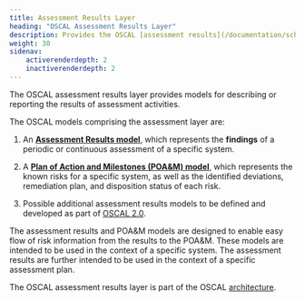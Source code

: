 ```yaml
---
title: Assessment Results Layer
heading: "OSCAL Assessment Results Layer"
description: Provides the OSCAL [assessment results](/documentation/schema/assessment-results-layer/assessment-results/) and the [plan of action and milestones](/documentation/schema/assessment-results-layer/poam/) models, which represent assessment result information.
weight: 30
sidenav:
    activerenderdepth: 2
    inactiverenderdepth: 2
---
```


The OSCAL assessment results layer provides models for describing or reporting the results of assessment activities.

The OSCAL models comprising the assessment layer are:

1. An **[Assessment Results model](assessment-results/)**, which represents the __findings__ of a periodic or continuous assessment of a specific system.

1. A **[Plan of Action and Milestones (POA&M) model](poam/)**, which represents the known risks for a specific system, as well as the identified deviations, remediation plan, and disposition status of each risk.

1. Possible additional assessment results models to be defined and developed as part of [OSCAL 2.0](https://github.com/usnistgov/OSCAL/milestones). 

The assessment results and POA&M models are designed to enable easy flow of risk information from the results to the POA&M. These models are intended to be used in the context of a specific system. The assessment results are further intended to be used in the context of a specific assessment plan.

The OSCAL assessment results layer is part of the OSCAL [architecture](/learnmore/architecture/).
